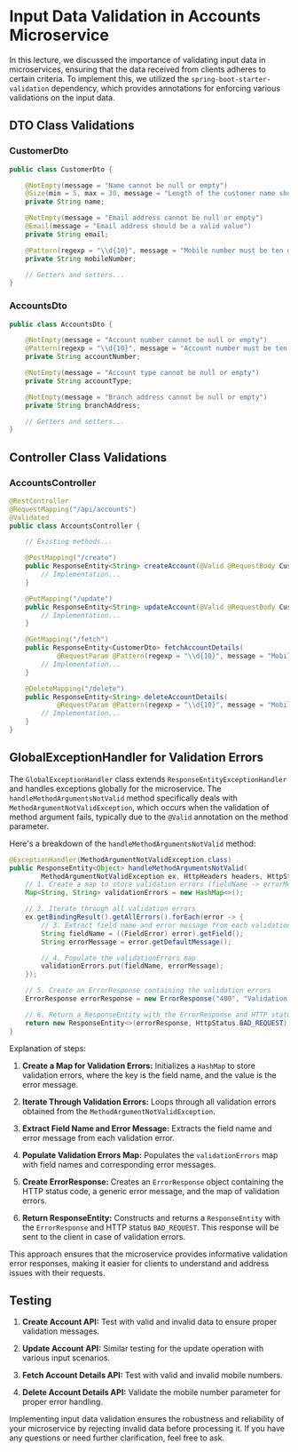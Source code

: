 # Input Data Validation in Accounts Microservice

In this lecture, we discussed the importance of validating input data in microservices, ensuring that the data received from clients adheres to certain criteria. To implement this, we utilized the `spring-boot-starter-validation` dependency, which provides annotations for enforcing various validations on the input data.

## DTO Class Validations

### CustomerDto

```java
public class CustomerDto {

    @NotEmpty(message = "Name cannot be null or empty")
    @Size(min = 5, max = 30, message = "Length of the customer name should be between 5 and 30")
    private String name;

    @NotEmpty(message = "Email address cannot be null or empty")
    @Email(message = "Email address should be a valid value")
    private String email;

    @Pattern(regexp = "\\d{10}", message = "Mobile number must be ten digits")
    private String mobileNumber;

    // Getters and setters...
}
```

### AccountsDto

```java
public class AccountsDto {

    @NotEmpty(message = "Account number cannot be null or empty")
    @Pattern(regexp = "\\d{10}", message = "Account number must be ten digits")
    private String accountNumber;

    @NotEmpty(message = "Account type cannot be null or empty")
    private String accountType;

    @NotEmpty(message = "Branch address cannot be null or empty")
    private String branchAddress;

    // Getters and setters...
}
```

## Controller Class Validations

### AccountsController

```java
@RestController
@RequestMapping("/api/accounts")
@Validated
public class AccountsController {

    // Existing methods...

    @PostMapping("/create")
    public ResponseEntity<String> createAccount(@Valid @RequestBody CustomerDto customerDto) {
        // Implementation...
    }

    @PutMapping("/update")
    public ResponseEntity<String> updateAccount(@Valid @RequestBody CustomerDto customerDto) {
        // Implementation...
    }

    @GetMapping("/fetch")
    public ResponseEntity<CustomerDto> fetchAccountDetails(
            @RequestParam @Pattern(regexp = "\\d{10}", message = "Mobile number must be ten digits") String mobileNumber) {
        // Implementation...
    }

    @DeleteMapping("/delete")
    public ResponseEntity<String> deleteAccountDetails(
            @RequestParam @Pattern(regexp = "\\d{10}", message = "Mobile number must be ten digits") String mobileNumber) {
        // Implementation...
    }
}
```

## GlobalExceptionHandler for Validation Errors

The `GlobalExceptionHandler` class extends `ResponseEntityExceptionHandler` and handles exceptions globally for the microservice. The `handleMethodArgumentsNotValid` method specifically deals with `MethodArgumentNotValidException`, which occurs when the validation of method argument fails, typically due to the `@Valid` annotation on the method parameter.

Here's a breakdown of the `handleMethodArgumentsNotValid` method:

```java
@ExceptionHandler(MethodArgumentNotValidException.class)
public ResponseEntity<Object> handleMethodArgumentsNotValid(
        MethodArgumentNotValidException ex, HttpHeaders headers, HttpStatus status, WebRequest request) {
    // 1. Create a map to store validation errors (fieldName -> errorMessage)
    Map<String, String> validationErrors = new HashMap<>();

    // 2. Iterate through all validation errors
    ex.getBindingResult().getAllErrors().forEach(error -> {
        // 3. Extract field name and error message from each validation error
        String fieldName = ((FieldError) error).getField();
        String errorMessage = error.getDefaultMessage();

        // 4. Populate the validationErrors map
        validationErrors.put(fieldName, errorMessage);
    });

    // 5. Create an ErrorResponse containing the validation errors
    ErrorResponse errorResponse = new ErrorResponse("400", "Validation Error", validationErrors);

    // 6. Return a ResponseEntity with the ErrorResponse and HTTP status BAD_REQUEST
    return new ResponseEntity<>(errorResponse, HttpStatus.BAD_REQUEST);
}
```

Explanation of steps:

1. **Create a Map for Validation Errors:** Initializes a `HashMap` to store validation errors, where the key is the field name, and the value is the error message.

2. **Iterate Through Validation Errors:** Loops through all validation errors obtained from the `MethodArgumentNotValidException`.

3. **Extract Field Name and Error Message:** Extracts the field name and error message from each validation error.

4. **Populate Validation Errors Map:** Populates the `validationErrors` map with field names and corresponding error messages.

5. **Create ErrorResponse:** Creates an `ErrorResponse` object containing the HTTP status code, a generic error message, and the map of validation errors.

6. **Return ResponseEntity:** Constructs and returns a `ResponseEntity` with the `ErrorResponse` and HTTP status `BAD_REQUEST`. This response will be sent to the client in case of validation errors.

This approach ensures that the microservice provides informative validation error responses, making it easier for clients to understand and address issues with their requests.

## Testing

1. **Create Account API:** Test with valid and invalid data to ensure proper validation messages.

2. **Update Account API:** Similar testing for the update operation with various input scenarios.

3. **Fetch Account Details API:** Test with valid and invalid mobile numbers.

4. **Delete Account Details API:** Validate the mobile number parameter for proper error handling.

Implementing input data validation ensures the robustness and reliability of your microservice by rejecting invalid data before processing it. If you have any questions or need further clarification, feel free to ask.